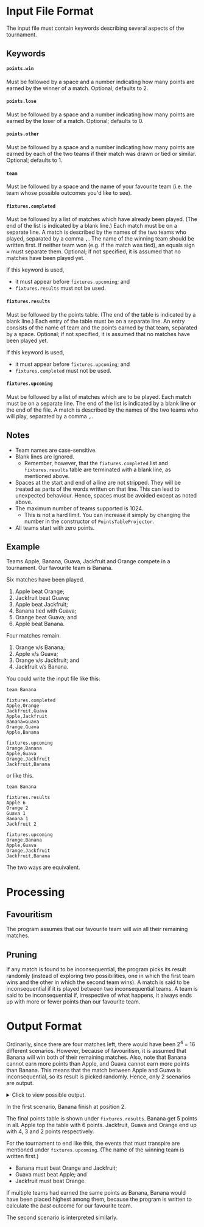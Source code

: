# Input File Format
The input file must contain keywords describing several aspects of the tournament.

## Keywords
#### `points.win`
Must be followed by a space and a number indicating how many points are earned by the winner of a match. Optional;
defaults to 2.

#### `points.lose`
Must be followed by a space and a number indicating how many points are earned by the loser of a match. Optional;
defaults to 0.

#### `points.other`
Must be followed by a space and a number indicating how many points are earned by each of the two teams if their match
was drawn or tied or similar. Optional; defaults to 1.

#### `team`
Must be followed by a space and the name of your favourite team (i.e. the team whose possible outcomes you'd like to
see).

#### `fixtures.completed`
Must be followed by a list of matches which have already been played. (The end of the list is indicated by a blank
line.) Each match must be on a separate line. A match is described by the names of the two teams who played, separated
by a comma <kbd>,</kbd>. The name of the winning team should be written first. If neither team won (e.g. if the match
was tied), an equals sign <kbd>=</kbd> must separate them. Optional; if not specified, it is assumed that no matches
have been played yet.

If this keyword is used,
* it must appear before `fixtures.upcoming`; and
* `fixtures.results` must not be used.

#### `fixtures.results`
Must be followed by the points table. (The end of the table is indicated by a blank line.) Each entry of the table must
be on a separate line. An entry consists of the name of team and the points earned by that team, separated by a space.
Optional; if not specified, it is assumed that no matches have been played yet.

If this keyword is used,
* it must appear before `fixtures.upcoming`; and
* `fixtures.completed` must not be used.

#### `fixtures.upcoming`
Must be followed by a list of matches which are to be played. Each match must be on a separate line. The end of the
list is indicated by a blank line or the end of the file. A match is described by the names of the two teams who will
play, separated by a comma <kbd>,</kbd>.

## Notes
* Team names are case-sensitive.
* Blank lines are ignored.
  * Remember, however, that the `fixtures.completed` list and `fixtures.results` table are terminated with a blank
    line, as mentioned above.
* Spaces at the start and end of a line are not stripped. They will be treated as parts of the words written on that
  line. This can lead to unexpected behaviour. Hence, spaces must be avoided except as noted above.
* The maximum number of teams supported is 1024.
  * This is not a hard limit. You can increase it simply by changing the number in the constructor of
    `PointsTableProjector`.
* All teams start with zero points.

## Example
Teams Apple, Banana, Guava, Jackfruit and Orange compete in a tournament. Our favourite team is Banana.

Six matches have been played.

1. Apple beat Orange;
1. Jackfruit beat Guava;
1. Apple beat Jackfruit;
1. Banana tied with Guava;
1. Orange beat Guava; and
1. Apple beat Banana.

Four matches remain.

1. Orange v/s Banana;
1. Apple v/s Guava;
1. Orange v/s Jackfruit; and
1. Jackfruit v/s Banana.

You could write the input file like this:

```
team Banana

fixtures.completed
Apple,Orange
Jackfruit,Guava
Apple,Jackfruit
Banana=Guava
Orange,Guava
Apple,Banana

fixtures.upcoming
Orange,Banana
Apple,Guava
Orange,Jackfruit
Jackfruit,Banana
```

or like this.

```
team Banana

fixtures.results
Apple 6
Orange 2
Guava 1
Banana 1
Jackfruit 2

fixtures.upcoming
Orange,Banana
Apple,Guava
Orange,Jackfruit
Jackfruit,Banana
```

The two ways are equivalent.

# Processing
## Favouritism
The program assumes that our favourite team will win all their remaining matches.

## Pruning
If any match is found to be inconsequential, the program picks its result randomly (instead of exploring two
possibilities, one in which the first team wins and the other in which the second team wins). A match is said to be
inconsequential if it is played between two inconsequential teams. A team is said to be inconsequential if,
irrespective of what happens, it always ends up with more or fewer points than our favourite team.

# Output Format
Ordinarily, since there are four matches left, there would have been 2<sup>4</sup> = 16 different scenarios. However,
because of favouritism, it is assumed that Banana will win both of their remaining matches. Also, note that Banana
cannot earn more points than Apple, and Guava cannot earn more points than Banana. This means that the match between
Apple and Guava is inconsequential, so its result is picked randomly. Hence, only 2 scenarios are output.

<details>

<summary>Click to view possible output.</summary>

```
2
├─fixtures.results
│   Apple 6
│   Banana 5
│   Jackfruit 4
│   Guava 3
│   Orange 2
└─fixtures.upcoming
    Banana,Orange
    Guava,Apple
    Jackfruit,Orange
    Banana,Jackfruit
2
├─fixtures.results
│   Apple 6
│   Banana 5
│   Orange 4
│   Guava 3
│   Jackfruit 2
└─fixtures.upcoming
    Banana,Orange
    Guava,Apple
    Orange,Jackfruit
    Banana,Jackfruit
```

</details>

In the first scenario, Banana finish at position 2.

The final points table is shown under `fixtures.results`. Banana get 5 points in all. Apple top the table with 6
points. Jackfruit, Guava and Orange end up with 4, 3 and 2 points respectively.

For the tournament to end like this, the events that must transpire are mentioned under `fixtures.upcoming`. (The name
of the winning team is written first.)
* Banana must beat Orange and Jackfruit;
* Guava must beat Apple; and
* Jackfruit must beat Orange.

If multiple teams had earned the same points as Banana, Banana would have been placed highest among them, because the
program is written to calculate the _best_ outcome for our favourite team.

The second scenario is interpreted similarly.
